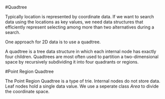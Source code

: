 #Quadtree

Typically location is represented by coordinate data. If we want to search data using the locations as key values,
we need data structures that efficiently represent selecting among more than two alternatives during a search.

One approach for 2D data is to use a quadtree.

A quadtree is a tree data structure in which each internal node has exactly four children. Quadtrees are most often used to partition a two-dimensional space by recursively subdividing it into four quadrants or regions.


#Point Region Quadtree

The Point Region Quadtree is a type of trie. Internal nodes do not store data. Leaf nodes hold a single data value.
We use a seperate class _Area_ to divide the coordinate space.
